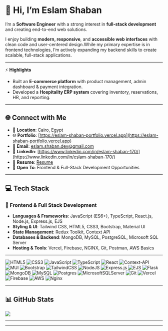 # 👋 Hi, I’m Eslam Shaban

I’m a **Software Engineer** with a strong interest in **full-stack development** and creating end-to-end web solutions.

I enjoy building **modern, responsive**, and **accessible web interfaces** with clean code and user-centered design.While my primary expertise is in frontend technologies, I’m actively expanding my backend skills to create scalable, full-stack applications.

---

⚡ **Highlights**
- Built an **E-commerce platform** with product management, admin dashboard & payment integration.
- Developed a **Hospitality ERP system** covering inventory, reservations, HR, and reporting.

---

## 🌐 Connect with Me

* 📍 **Location**: Cairo, Egypt
* 🌐 **Portfolio**: [https://eslam-shaban-portfolio.vercel.app](https://eslam-shaban-portfolio.vercel.app)
* 📧 **Email**: [eslam.shaban.dev@gmail.com](mailto:eslam.shaban.dev@gmail.com)
* 🔗 **LinkedIn**: [https://www.linkedin.com/in/eslam-shaban-170/](https://www.linkedin.com/in/eslam-shaban-170/)
* 📄 **Resume**: [Resume](https://drive.google.com/file/d/1geMxDpLmenhBcJFt-RT_5Y-12shmEMER/view?usp=drive_link)  
* 💼 **Open To**: Frontend & Full-Stack Development Opportunities

---

## 💻 Tech Stack

### 🚀 Frontend & Full Stack Development
- **Languages & Frameworks**: JavaScript (ES6+), TypeScript, React.js, Node.js, Express.js, EJS
- **Styling & UI**: Tailwind CSS, HTML5, CSS3, Bootstrap, Material UI
- **State Management**: Redux Toolkit, Context API
- **Databases & Backend**: MongoDB, MySQL, PostgreSQL, Microsoft SQL Server
- **Hosting & Tools**: Vercel, Firebase, NGINX, Git, Postman, AWS Basics

---

![HTML5](https://img.shields.io/badge/html5-%23E34F26.svg?style=for-the-badge&logo=html5&logoColor=white)
![CSS3](https://img.shields.io/badge/css3-%231572B6.svg?style=for-the-badge&logo=css3&logoColor=white)
![JavaScript](https://img.shields.io/badge/javascript-%23323330.svg?style=for-the-badge&logo=javascript&logoColor=%23F7DF1E)
![TypeScript](https://img.shields.io/badge/typescript-%23007ACC.svg?style=for-the-badge&logo=typescript&logoColor=white)
![React](https://img.shields.io/badge/react-%2320232a.svg?style=for-the-badge&logo=react&logoColor=%2361DAFB)
![Context-API](https://img.shields.io/badge/Context--Api-000000?style=for-the-badge&logo=react)
![MUI](https://img.shields.io/badge/MUI-%230081CB.svg?style=for-the-badge&logo=mui&logoColor=white)
![Bootstrap](https://img.shields.io/badge/bootstrap-%238511FA.svg?style=for-the-badge&logo=bootstrap&logoColor=white)
![TailwindCSS](https://img.shields.io/badge/tailwindcss-%2338B2AC.svg?style=for-the-badge&logo=tailwind-css&logoColor=white)
![NodeJS](https://img.shields.io/badge/node.js-6DA55F?style=for-the-badge&logo=node.js&logoColor=white)
![Express.js](https://img.shields.io/badge/express.js-%23404d59.svg?style=for-the-badge&logo=express&logoColor=%2361DAFB)
![EJS](https://img.shields.io/badge/ejs-%23B4CA65.svg?style=for-the-badge&logo=ejs&logoColor=black)
![Flask](https://img.shields.io/badge/flask-%23000.svg?style=for-the-badge&logo=flask&logoColor=white)
![MongoDB](https://img.shields.io/badge/MongoDB-%234ea94b.svg?style=for-the-badge&logo=mongodb&logoColor=white)
![MySQL](https://img.shields.io/badge/mysql-4479A1.svg?style=for-the-badge&logo=mysql&logoColor=white)
![Postgres](https://img.shields.io/badge/postgres-%23316192.svg?style=for-the-badge&logo=postgresql&logoColor=white)
![MicrosoftSQLServer](https://img.shields.io/badge/Microsoft%20SQL%20Server-CC2927?style=for-the-badge&logo=microsoft%20sql%20server&logoColor=white)
![Git](https://img.shields.io/badge/git-%23F05033.svg?style=for-the-badge&logo=git&logoColor=white)
![Vercel](https://img.shields.io/badge/vercel-%23000000.svg?style=for-the-badge&logo=vercel&logoColor=white)
![Firebase](https://img.shields.io/badge/firebase-%23039BE5.svg?style=for-the-badge&logo=firebase)
![AWS](https://img.shields.io/badge/AWS-%23FF9900.svg?style=for-the-badge&logo=amazon-aws&logoColor=white)
![Nginx](https://img.shields.io/badge/nginx-%23009639.svg?style=for-the-badge&logo=nginx&logoColor=white)



<!-- Add your portfolio link when available -->
<!-- [![Portfolio](https://img.shields.io/badge/Portfolio-222222?style=flat-square&logo=firefox&logoColor=white)](https://your-portfolio.com) -->

---

## 📊 GitHub Stats

![](https://github-readme-stats.vercel.app/api?username=Eslam-Shaban&theme=dark&hide_border=false&include_all_commits=true&count_private=true)<br/>



---

<!-- Powered by GPRM ( https://gprm.itsvg.in ) -->
-----------------------------------------------

